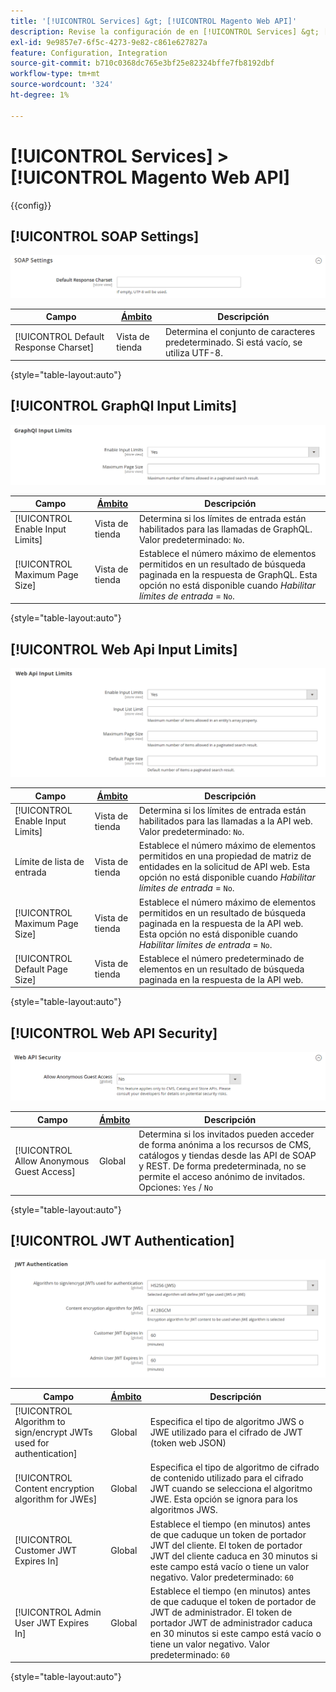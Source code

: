```yaml
---
title: '[!UICONTROL Services] &gt; [!UICONTROL Magento Web API]'
description: Revise la configuración de en [!UICONTROL Services] &gt; [!UICONTROL Magento Web API] de la administración de Commerce.
exl-id: 9e9857e7-6f5c-4273-9e82-c861e627827a
feature: Configuration, Integration
source-git-commit: b710c0368dc765e3bf25e82324bffe7fb8192dbf
workflow-type: tm+mt
source-wordcount: '324'
ht-degree: 1%

---
```


# [!UICONTROL Services] > [!UICONTROL Magento Web API]

{{config}}

<!-- [X-ref](../systems/integrations.md) -->

## [!UICONTROL SOAP Settings]

![Configuración de SOAP](./assets/web-api-soap-settings.png)<!-- zoom -->

| Campo | [Ámbito](../../getting-started/websites-stores-views.md#scope-settings) | Descripción |
|--- |--- |--- |
| [!UICONTROL Default Response Charset] | Vista de tienda | Determina el conjunto de caracteres predeterminado. Si está vacío, se utiliza UTF-8. |

{style="table-layout:auto"}

## [!UICONTROL GraphQl Input Limits]

![Límites de entrada de GraphQl](./assets/web-api-graphql-input-limits.png)<!-- zoom -->

| Campo | [Ámbito](../../getting-started/websites-stores-views.md#scope-settings) | Descripción |
|--- |--- |--- |
| [!UICONTROL Enable Input Limits] | Vista de tienda | Determina si los límites de entrada están habilitados para las llamadas de GraphQL. Valor predeterminado: `No`. |
| [!UICONTROL Maximum Page Size] | Vista de tienda | Establece el número máximo de elementos permitidos en un resultado de búsqueda paginada en la respuesta de GraphQL. Esta opción no está disponible cuando _Habilitar límites de entrada_ = `No`. |

{style="table-layout:auto"}

## [!UICONTROL Web Api Input Limits]

![Límites de entrada de API web](./assets/web-api-input-limits.png)<!-- zoom -->

| Campo | [Ámbito](../../getting-started/websites-stores-views.md#scope-settings) | Descripción |
|--- |--- |--- |
| [!UICONTROL Enable Input Limits] | Vista de tienda | Determina si los límites de entrada están habilitados para las llamadas a la API web. Valor predeterminado: `No`. |
| Límite de lista de entrada | Vista de tienda | Establece el número máximo de elementos permitidos en una propiedad de matriz de entidades en la solicitud de API web. Esta opción no está disponible cuando _Habilitar límites de entrada_ = `No`. |
| [!UICONTROL Maximum Page Size] | Vista de tienda | Establece el número máximo de elementos permitidos en un resultado de búsqueda paginada en la respuesta de la API web. Esta opción no está disponible cuando _Habilitar límites de entrada_ = `No`. |
| [!UICONTROL Default Page Size] | Vista de tienda | Establece el número predeterminado de elementos en un resultado de búsqueda paginada en la respuesta de la API web. |

{style="table-layout:auto"}

## [!UICONTROL Web API Security]

![Seguridad de API web](./assets/web-api-security.png)<!-- zoom -->

| Campo | [Ámbito](../../getting-started/websites-stores-views.md#scope-settings) | Descripción |
|--- |--- |--- |
| [!UICONTROL Allow Anonymous Guest Access] | Global | Determina si los invitados pueden acceder de forma anónima a los recursos de CMS, catálogos y tiendas desde las API de SOAP y REST. De forma predeterminada, no se permite el acceso anónimo de invitados. Opciones: `Yes` / `No` |

{style="table-layout:auto"}

## [!UICONTROL JWT Authentication]

![Autenticación JWT](./assets/web-api-jwt-authentication.png)<!-- zoom -->

| Campo | [Ámbito](../../getting-started/websites-stores-views.md#scope-settings) | Descripción |
|--- |--- |--- |
| [!UICONTROL Algorithm to sign/encrypt JWTs used for authentication] | Global | Especifica el tipo de algoritmo JWS o JWE utilizado para el cifrado de JWT (token web JSON) |
| [!UICONTROL Content encryption algorithm for JWEs] | Global | Especifica el tipo de algoritmo de cifrado de contenido utilizado para el cifrado JWT cuando se selecciona el algoritmo JWE. Esta opción se ignora para los algoritmos JWS. |
| [!UICONTROL Customer JWT Expires In] | Global | Establece el tiempo (en minutos) antes de que caduque un token de portador JWT del cliente. El token de portador JWT del cliente caduca en 30 minutos si este campo está vacío o tiene un valor negativo. Valor predeterminado: `60` |
| [!UICONTROL Admin User JWT Expires In] | Global | Establece el tiempo (en minutos) antes de que caduque el token de portador de JWT de administrador. El token de portador JWT de administrador caduca en 30 minutos si este campo está vacío o tiene un valor negativo. Valor predeterminado: `60` |

{style="table-layout:auto"}
